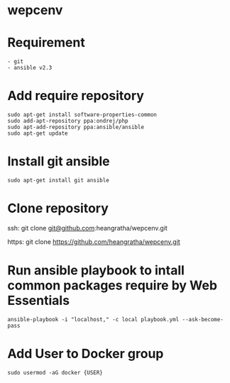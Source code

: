 # wepcenv

# Requirement

	- git
	- ansible v2.3

# Add require repository

	sudo apt-get install software-properties-common
	sudo add-apt-repository ppa:ondrej/php
	sudo apt-add-repository ppa:ansible/ansible
	sudo apt-get update

# Install git ansible

	sudo apt-get install git ansible

# Clone repository

  ssh: git clone git@github.com:heangratha/wepcenv.git

  https: git clone https://github.com/heangratha/wepcenv.git

# Run ansible playbook to intall common packages require by Web Essentials

	ansible-playbook -i "localhost," -c local playbook.yml --ask-become-pass

# Add User to Docker group

	sudo usermod -aG docker {USER}
